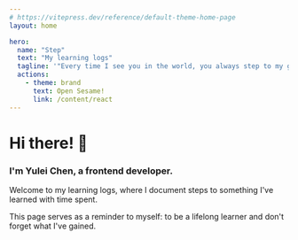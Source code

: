 ```yaml
---
# https://vitepress.dev/reference/default-theme-home-page
layout: home

hero:
  name: "Step"
  text: "My learning logs"
  tagline: '"Every time I see you in the world, you always step to my girl."'
  actions:
    - theme: brand
      text: Open Sesame!
      link: /content/react
---
```


# Hi there! 👋

### I'm Yulei Chen, a frontend developer.

Welcome to my learning logs, where I document steps to something I've learned with time spent.

This page serves as a reminder to myself: to be a lifelong learner and don't forget what I've gained.
